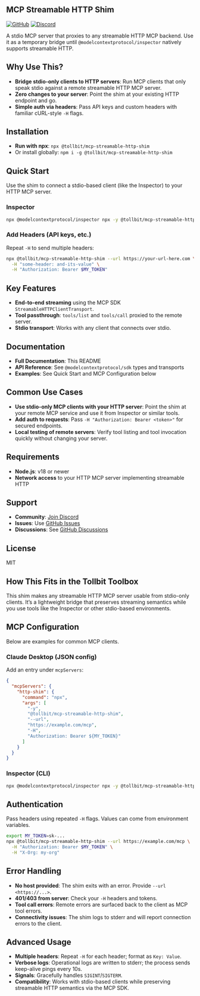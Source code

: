 ## MCP Streamable HTTP Shim

[![GitHub](https://img.shields.io/badge/github-%23121011.svg?style=for-the-badge&logo=github&logoColor=white)](https://github.com/tollbit/mcp-streamable-http-shim)
[![Discord](https://img.shields.io/badge/Discord-%235865F2.svg?style=for-the-badge&logo=discord&logoColor=white)](https://discord.gg/ZB4mEKDRm4)

A stdio MCP server that proxies to any streamable HTTP MCP backend. Use it as a temporary bridge until `@modelcontextprotocol/inspector` natively supports streamable HTTP.

## Why Use This?
- **Bridge stdio-only clients to HTTP servers**: Run MCP clients that only speak stdio against a remote streamable HTTP MCP server.
- **Zero changes to your server**: Point the shim at your existing HTTP endpoint and go.
- **Simple auth via headers**: Pass API keys and custom headers with familiar cURL-style `-H` flags.

## Installation
- **Run with npx**: `npx @tollbit/mcp-streamable-http-shim`
- Or install globally: `npm i -g @tollbit/mcp-streamable-http-shim`

## Quick Start
Use the shim to connect a stdio-based client (like the Inspector) to your HTTP MCP server.

### Inspector
```bash
npx @modelcontextprotocol/inspector npx -y @tollbit/mcp-streamable-http-shim --url "https://example.com/mcp"
```

### Add Headers (API keys, etc.)
Repeat `-H` to send multiple headers:
```bash
npx @tollbit/mcp-streamable-http-shim --url https://your-url-here.com \
  -H "some-header: and-its-value" \
  -H "Authorization: Bearer $MY_TOKEN"
```

## Key Features
- **End-to-end streaming** using the MCP SDK `StreamableHTTPClientTransport`.
- **Tool passthrough**: `tools/list` and `tools/call` proxied to the remote server.
- **Stdio transport**: Works with any client that connects over stdio.

## Documentation
- **Full Documentation**: This README
- **API Reference**: See `@modelcontextprotocol/sdk` types and transports
- **Examples**: See Quick Start and MCP Configuration below

## Common Use Cases
- **Use stdio-only MCP clients with your HTTP server**: Point the shim at your remote MCP service and use it from Inspector or similar tools.
- **Add auth to requests**: Pass `-H "Authorization: Bearer <token>"` for secured endpoints.
- **Local testing of remote servers**: Verify tool listing and tool invocation quickly without changing your server.

## Requirements
- **Node.js**: v18 or newer
- **Network access** to your HTTP MCP server implementing streamable HTTP

## Support
- **Community**: [Join Discord](https://discord.gg/ZB4mEKDRm4)
- **Issues**: Use [GitHub Issues](https://github.com/tollbit/mcp-streamable-http-shim/issues)
- **Discussions**: See [GitHub Discussions](https://github.com/tollbit/mcp-streamable-http-shim/discussions)

## License
MIT

## How This Fits in the Tollbit Toolbox
This shim makes any streamable HTTP MCP server usable from stdio-only clients. It’s a lightweight bridge that preserves streaming semantics while you use tools like the Inspector or other stdio-based environments.

## MCP Configuration
Below are examples for common MCP clients.

### Claude Desktop (JSON config)
Add an entry under `mcpServers`:
```json
{
  "mcpServers": {
    "http-shim": {
      "command": "npx",
      "args": [
        "-y",
        "@tollbit/mcp-streamable-http-shim",
        "--url",
        "https://example.com/mcp",
        "-H",
        "Authorization: Bearer ${MY_TOKEN}"
      ]
    }
  }
}
```

### Inspector (CLI)
```bash
npx @modelcontextprotocol/inspector npx -y @tollbit/mcp-streamable-http-shim --url "https://example.com/mcp"
```

## Authentication
Pass headers using repeated `-H` flags. Values can come from environment variables.
```bash
export MY_TOKEN=sk-... 
npx @tollbit/mcp-streamable-http-shim --url https://example.com/mcp \
  -H "Authorization: Bearer $MY_TOKEN" \
  -H "X-Org: my-org"
```

## Error Handling
- **No host provided**: The shim exits with an error. Provide `--url <https://...>`.
- **401/403 from server**: Check your `-H` headers and tokens.
- **Tool call errors**: Remote errors are surfaced back to the client as MCP tool errors.
- **Connectivity issues**: The shim logs to stderr and will report connection errors to the client.

## Advanced Usage
- **Multiple headers**: Repeat `-H` for each header; format as `Key: Value`.
- **Verbose logs**: Operational logs are written to stderr; the process sends keep-alive pings every 10s.
- **Signals**: Gracefully handles `SIGINT`/`SIGTERM`.
- **Compatibility**: Works with stdio-based clients while preserving streamable HTTP semantics via the MCP SDK.
